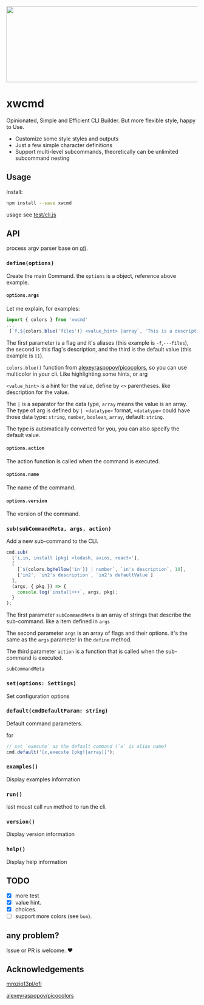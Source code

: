 <img style="width:100vw;height:200px" src="https://cdn.jsdelivr.net/gh/uxiew/xwcmd@main/xwcmd.svg"/>

# xwcmd

Opinionated, Simple and Efficient CLI Builder. But more flexible style, happy to Use.

- Customize some style styles and outputs
- Just a few simple character definitions
- Support multi-level subcommands, theoretically can be unlimited subcommand nesting

## Usage

Install:

```sh
npm install --save xwcmd
```

usage see [test/cli.js](./test/cli.js)

## API

process argv parser base on [ofi](https://github.com/mrozio13pl/ofi).

### `define(options)`

Create the main Command. the `options` is a object, reference above example.

#### `options.args`

Let me explain, for examples:

```ts
import { colors } from 'xwcmd'
...
 [`f,${colors.blue('files')} <value_hint> |array`, 'This is a description for files flag' , []]
```

The first parameter is a flag and it's aliases (this example is `-f`,`---files`), the second is this flag's description, and the third is the default value (this example is `[]`).

`colors.blue()` function from [alexeyraspopov/picocolors](https://gitub.com/alexeyraspopov/picocolors), so you can use multicolor in your cli. Like highlighting some hints, or arg

`<value_hint>` is a hint for the value, define by `<>` parentheses. like description for the value.

The `|` is a separator for the data type, `array` means the value is an array.
The type of arg is defined by `| <datatype>` format, `<datatype>` could have those data type: `string`, `number`, `boolean`, `array`, default: `string`.

The type is automatically converted for you, you can also specify the default value.

#### `options.action`

The action function is called when the command is executed.

#### `options.name`

The name of the command.

#### `options.version`

The version of the command.

### `sub(subCommandMeta, args, action)`

Add a new sub-command to the CLI.

```ts
cmd.sub(
  ['i,in, install [pkg] <lodash, axios, react>'],
  [
    [`${colors.bgYellow('in')} | number`, `in's description`, 19],
    ['in2', `in2's description`, `in2's defaultValue`]
  ],
  (args, { pkg }) => {
    console.log(`install+++`, args, pkg);
  }
);
```

The first parameter `subCommandMeta` is an array of strings that describe the sub-command. like a item defined in `args`

The second parameter `args` is an array of flags and their options. it's the same as the `args` parameter in the `define` method.

The third parameter `action` is a function that is called when the sub-command is executed.

`subCommandMeta`

### `set(options: Settings)`

Set configuration options

### `default(cmdDefaultParam: string)`

Default command parameters.

for

```ts
// set `execute` as the default command (`x` is alias name)
cmd.default('[x,execute [pkg!|array]]');
```

### `examples()`

Display examples information

### `run()`

last moust call `run` method to run the cli.

### `version()`

Display version information

### `help()`

Display help information

## TODO

- [x] more test
- [x] value hint.
- [x] choices.
- [ ] support more colors (see `bun`).

## any problem?

Issue or PR is welcome. ❤️

## Acknowledgements

[mrozio13pl/ofi](https://github.com/mrozio13pl/ofi)

[alexeyraspopov/picocolors](https://gitub.com/alexeyraspopov/picocolors)
